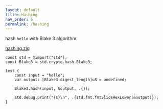 ```yaml
---
layout: default
title: Hashing
nav_order: 6
permalink: /hashing
---
```


hash `hello` with Blake 3 algorithm.

[hashing.zig](src/hashing.zig)

```zig
const std = @import("std");
const Blake3 = std.crypto.hash.Blake3;

test {
    const input = "hello";
    var output: [Blake3.digest_length]u8 = undefined;

    Blake3.hash(input, &output, .{});

    std.debug.print("{s}\n", .{std.fmt.fmtSliceHexLower(&output)});
}

```
